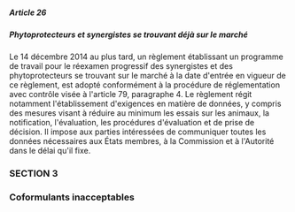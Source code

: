 ##### Article 26
##### Phytoprotecteurs et synergistes se trouvant déjà sur le marché

Le 14 décembre 2014 au plus tard, un règlement établissant un programme de travail pour le réexamen progressif des synergistes et des phytoprotecteurs se trouvant sur le marché à la date d'entrée en vigueur de ce règlement, est adopté conformément à la procédure de réglementation avec contrôle visée à l'article 79, paragraphe 4. Le règlement régit notamment l'établissement d'exigences en matière de données, y compris des mesures visant à réduire au minimum les essais sur les animaux, la notification, l'évaluation, les procédures d'évaluation et de prise de décision. Il impose aux parties intéressées de communiquer toutes les données nécessaires aux États membres, à la Commission et à l'Autorité dans le délai qu'il fixe.

### SECTION 3
### Coformulants inacceptables